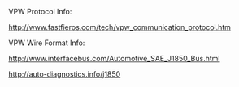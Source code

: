 VPW Protocol Info:

http://www.fastfieros.com/tech/vpw_communication_protocol.htm

VPW Wire Format Info:

http://www.interfacebus.com/Automotive_SAE_J1850_Bus.html

http://auto-diagnostics.info/j1850
